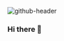![github-header](https://user-images.githubusercontent.com/63124632/131246679-29dd3e8f-1690-478b-8589-50242ff926fd.png)




### Hi there 👋

<!--
**waed-hamza/waed-hamza** is a ✨ _special_ ✨ repository because its `README.md` (this file) appears on your GitHub profile.

Here are some ideas to get you started:

- 🔭 I’m currently working on ...
- 🌱 I’m currently learning ...
- 👯 I’m looking to collaborate on ...
- 🤔 I’m looking for help with ...
- 💬 Ask me about ...
- 📫 How to reach me: ...
- 😄 Pronouns: ...
- ⚡ Fun fact: ...
-->
